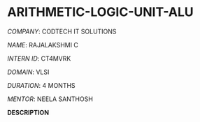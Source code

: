 # ARITHMETIC-LOGIC-UNIT-ALU

*COMPANY*: CODTECH IT SOLUTIONS

*NAME*: RAJALAKSHMI C

*INTERN ID*: CT4MVRK

*DOMAIN*: VLSI

*DURATION*: 4 MONTHS

*MENTOR*: NEELA SANTHOSH

**DESCRIPTION**
